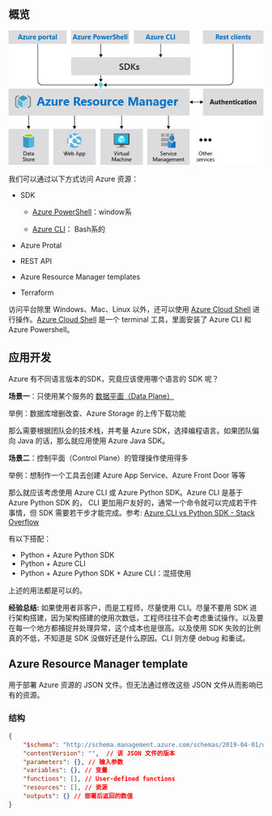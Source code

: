 

## 概览

![Diagram of the Resource Manager request model](https://raw.githubusercontent.com/caliburn1994/caliburn1994.github.io/dev/images/resource-manager-016a1bac.png)

我们可以通过以下方式访问 Azure 资源：

- SDK

  - [Azure PowerShell](https://docs.microsoft.com/en-us/powershell/azure/install-az-ps)：window系

  - [Azure CLI](https://docs.microsoft.com/en-us/cli/azure/install-azure-cli)： Bash系的
- Azure Protal
- REST API
- Azure Resource Manager templates
- Terraform

访问平台除里 Windows、Mac、Linux 以外，还可以使用  [Azure Cloud Shell](https://docs.microsoft.com/en-us/azure/cloud-shell/overview) 进行操作。[Azure Cloud Shell](https://docs.microsoft.com/en-us/azure/cloud-shell/overview) 是一个 terminal 工具，里面安装了 Azure CLI 和 Azure Powershell。

## 应用开发

Azure 有不同语言版本的SDK，究竟应该使用哪个语言的 SDK 呢？

**场景一**：只使用某个服务的 [数据平面（Data Plane）](https://docs.microsoft.com/en-us/azure/azure-resource-manager/management/control-plane-and-data-plane)

举例：数据库增删改查、Azure Storage 的上传下载功能

那么需要根据团队会的技术栈，并考量 Azure SDK，选择编程语言。如果团队偏向 Java 的话，那么就应用使用 Azure Java SDK。

**场景二**：控制平面（Control Plane）的管理操作使用得多

举例：想制作一个工具去创建 Azure App Service、Azure Front Door 等等

那么就应该考虑使用 Azure CLI 或 Azure Python SDK。Azure CLI 是基于 Azure Python SDK 的， CLI 更加用户友好的，通常一个命令就可以完成若干件事情，但 SDK 需要若干步才能完成。参考: [Azure CLI vs Python SDK - Stack Overflow](https://stackoverflow.com/questions/49994422/azure-cli-vs-python-sdk)

有以下搭配：

- Python + Azure Python SDK
- Python + Azure CLI
- Python + Azure Python SDK + Azure CLI：混搭使用

上述的用法都是可以的。

**经验总结:** 如果使用者非客户，而是工程师，尽量使用 CLI。尽量不要用 SDK 进行架构搭建，因为架构搭建的使用次数低，工程师往往不会考虑重试操作。以及要在每一个地方都捕捉并处理异常，这个成本也是很高。以及使用 SDK 失败的比例真的不低，不知道是 SDK 没做好还是什么原因。CLI 则方便 debug 和重试。



## Azure Resource Manager template

用于部署 Azure 资源的 JSON 文件。但无法通过修改这些 JSON 文件从而影响已有的资源。

### 结构

```json
{
    "$schema": "http://schema.management.azure.com/schemas/2019-04-01/deploymentTemplate.json#", // 模版语言
    "contentVersion": "",  // 该 JSON 文件的版本
    "parameters": {}, // 输入参数
    "variables": {}, // 变量
    "functions": [], // User-defined functions
    "resources": [], // 资源
    "outputs": {} // 部署后返回的数值
}
```




